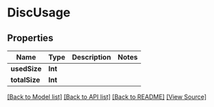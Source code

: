 ﻿# DiscUsage


## Properties
Name | Type | Description | Notes
------------ | ------------- | ------------- | -------------
**usedSize** | **Int** |  | 
**totalSize** | **Int** |  | 

[[Back to Model list]](../README.md#documentation-for-models) [[Back to API list]](../README.md#documentation-for-api-endpoints) [[Back to README]](../README.md) [[View Source]](../AsposePdfCloud/Models/DiscUsage.swift)

